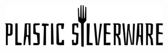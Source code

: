 <p align="center">
  <a href="http://plasticsilverware.net" target="_blank" rel="noopener noreferrer">
    <img src="https://github.com/PlasticSilverware/.github/blob/main/cover.svg?raw=true" alt="Plastic Silverware">
  </a>
</p>
